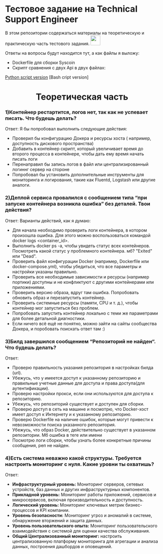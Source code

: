 # Тестовое задание на Technical Support Engineer
В этом репозитории содержаться материалы на теоретическую и практическую часть тестового задания.
<img src="https://github.com/blackcater/blackcater/raw/main/images/Hi.gif" height="32"/></h1>

Ответы на вопросы будут находится тут,
а как файлы я выложу:
- Dockerfile для сборки Syscoin
- Скрипт сравнения с двух Api в двух файлах:
  
[Python script version](https://github.com/umbraz1/test_quest/blob/main/import%20requests.py)
[Bash cript version]
<h1 align="center">Теоретическая часть</h1>

<h3>1)Контейнер рестартится, логов нет, так как не успевает писать. Что будешь делать?</h3>

Ответ:
Я бы попробовал выполнить следующие действия:
- Проверил бы конфигурацию Докера и ресурсы хоста ( например, доступность дискового пространства)
- Добавить в контейнер скрипт, который увеличивает время до второго процесса в контейнере, чтобы дать ему время начать писать логи
- Перенаправил бы запись логов в файл или централизированный логиннг сервер на стороне
- Попробовал бы установить дополнительные инструменты для мониторинга и логирования, такие как Fluentd, Logstash или другие аналоги.

<h3>2)Деплой сервиса провалился с сообщением типа “при запуске контейнера возникла ошибка” без деталей. Твои действия?</h3>


Ответ:
Варианты действий, как я думаю:
- Для начала необходимо проверить логи контейнера, в котором произошла ошибка. Для этого можно воспользоваться командой docker logs <container_id>.
- Выполнить docker ps -a, чтобы увидеть статус всех контейнеров. Посмотреть какой статус у проблемного контейнера. мб? "Exited" или "Dead".
- Проверить файл конфигурации Docker (например, Dockerfile или docker-compose.yml), чтобы убедиться, что все параметры и настройки указаны правильно.
- Проверить все  необходимые зависимости и ресурсы (например портики) доступны и не конфликтуют с другими контейнерами или приложениями.
- Проверить версию образа, вдруг там ошибка. Попробовать обновить образ и перезапустить контейнер.
- Проверить системные ресурсы (памяти, CPU и т. д.), чтобы контейнер мог запуститься без проблем.
- Попробовать запустить контейнер локально с теми же параметрами для более детальной диагностики.
- Если ничего всё ещё не понятно, можно зайти на сайты сообщества Докера, и поробовать поискать ответ там :)

<h3>3)Билд завершился сообщением “Репозиторий не найден“. Что будешь делать?</h3>


Ответ:
- Проверю правильность указания репозитория в настройках билда (url).
- Убежусь, что у имеется доступ к указанному репозиторию и правильные учетные данные для доступа и права доступа(для аутентификации).
- Проверю настройки прокси, если они используются для доступа к репозиторию.
- Убежусь, что репозиторий существует и доступен для сборки.
- Проверю доступ в сеть на машине и посмотрю, что Docker-хост имеет доступ к Интернету и к указанному репозиторию.
- Проверю Dockerfile на наличие ошибок, которые могут привести к невозможности поиска указанного репозитория.
- Убежусь, что образ Docker, действительно существует в указанном репозитории. Мб ошибка в теге или имени
- Посмотрю логи сборки, чтобы узнать более конкретные причины сообщения, реп не найден.


<h3>4)Есть система неважно какой структуры. Требуется настроить мониторинг с нуля. Какие уровни ты охватишь?</h3>

Ответ:
- **Инфраструктурный уровень:** Мониторинг серверов, сетевых устройств, баз данных и других инфраструктурных компонентов.
- **Прикладной уровень:** Мониторинг работы приложений, сервисов и микросервисов, включая производительность и доступность.
- **Логический уровень:** Мониторинг ключевых метрик бизнес-процессов и KPI компании.
- **Уровень безопасности:** Мониторинг угроз и аномалий в системе, обнаружение вторжений и защита данных.
- **Уровень пользовательского опыта:** Мониторинг пользовательского взаимодействия с системой для оценки качества обслуживания.
- **Общий Централизованный мониторинг:** настроить централизованную платформу мониторинга для агрегации и анализа данных, построения дашбордов и оповещений.
